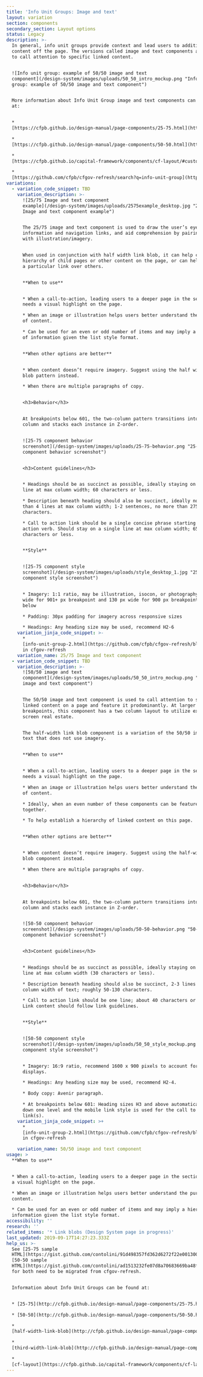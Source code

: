 ```yaml
---
title: 'Info Unit Groups: Image and text'
layout: variation
section: components
secondary_section: Layout options
status: Legacy
description: >-
  In general, info unit groups provide context and lead users to additional
  content off the page. The versions called image and text components are used
  to call attention to specific linked content.


  ![Info unit group: example of 50/50 image and text
  component](/design-system/images/uploads/50_50_intro_mockup.png "Info unit
  group: example of 50/50 image and text component")


  More information about Info Unit Group image and text components can be found
  at:


  *
  [https://cfpb.github.io/design-manual/page-components/25-75.html](https://cfpb.github.io/design-manual/page-components/25-75.html)

  *
  [https://cfpb.github.io/design-manual/page-components/50-50.html](https://cfpb.github.io/design-manual/page-components/50-50.html)

  *
  [https://cfpb.github.io/capital-framework/components/cf-layout/#custom-content-layouts](https://cfpb.github.io/capital-framework/components/cf-layout/#custom-content-layouts)

  *
  [https://github.com/cfpb/cfgov-refresh/search?q=info-unit-group](https://github.com/cfpb/cfgov-refresh/search?q=info-unit-group)
variations:
  - variation_code_snippet: TBD
    variation_description: >-
      ![25/75 Image and text component
      example](/design-system/images/uploads/2575example_desktop.jpg "25/75
      Image and text component example")


      The 25/75 image and text component is used to draw the user’s eye to key
      information and navigation links, and aid comprehension by pairing content
      with illustration/imagery.


      When used in conjunction with half width link blob, it can help create a
      hierarchy of child pages or other content on the page, or can help feature
      a particular link over others.


      **When to use**


      * When a call-to-action, leading users to a deeper page in the section,
      needs a visual highlight on the page.

      * When an image or illustration helps users better understand the purpose
      of content.

      * Can be used for an even or odd number of items and may imply a hierarchy
      of information given the list style format.


      **When other options are better**


      * When content doesn’t require imagery. Suggest using the half width link
      blob pattern instead.

      * When there are multiple paragraphs of copy.


      <h3>Behavior</h3>


      At breakpoints below 601, the two-column pattern transitions into a single
      column and stacks each instance in Z-order.


      ![25-75 component behavior
      screenshot](/design-system/images/uploads/25-75-behavior.png "25-75
      component behavior screenshot")


      <h3>Content guidelines</h3>


      * Headings should be as succinct as possible, ideally staying on a single
      line at max column width; 60 characters or less.

      * Description beneath heading should also be succinct, ideally no more
      than 4 lines at max column width; 1-2 sentences, no more than 275
      characters.

      * Call to action link should be a single concise phrase starting with an
      action verb. Should stay on a single line at max column width; 65
      characters or less.


      **Style**


      ![25-75 component style
      screenshot](/design-system/images/uploads/style_desktop_1.jpg "25-75
      component style screenshot")


      * Imagery: 1:1 ratio, may be illustration, isocon, or photography. 150px
      wide for 901+ px breakpoint and 130 px wide for 900 px breakpoint and
      below

      * Padding: 30px padding for imagery across responsive sizes

      * Headings: Any heading size may be used, recommend H2-6
    variation_jinja_code_snippet: >-
      *
      [info-unit-group-2.html](https://github.com/cfpb/cfgov-refresh/blob/master/cfgov/jinja2/v1/_includes/organisms/info-unit-group-2.html)
      in cfgov-refresh
    variation_name: 25/75 Image and text component
  - variation_code_snippet: TBD
    variation_description: >-
      ![50/50 image and text
      component](/design-system/images/uploads/50_50_intro_mockup.png "50/50
      image and text component")


      The 50/50 image and text component is used to call attention to specific
      linked content on a page and feature it prodominantly. At larger
      breakpoints, this component has a two column layout to utilize extra
      screen real estate.


      The half-width link blob component is a variation of the 50/50 image and
      text that does not use imagery.


      **When to use**


      * When a call-to-action, leading users to a deeper page in the section,
      needs a visual highlight on the page.

      * When an image or illustration helps users better understand the purpose
      of content.

      * Ideally, when an even number of these components can be featured
      together.

      * To help establish a hierarchy of linked content on this page.


      **When other options are better**


      * When content doesn’t require imagery. Suggest using the half-width link
      blob component instead.

      * When there are multiple paragraphs of copy.


      <h3>Behavior</h3>


      At breakpoints below 601, the two-column pattern transitions into a single
      column and stacks each instance in Z-order.


      ![50-50 component behavior
      screenshot](/design-system/images/uploads/50-50-behavior.png "50-50
      component behavior screenshot")


      <h3>Content guidelines</h3>


      * Headings should be as succinct as possible, ideally staying on a single
      line at max column width (30 characters or less).

      * Description beneath heading should also be succinct, 2-3 lines at max
      column width of text; roughly 50-130 characters.

      * Call to action link should be one line; about 40 characters or less.
      Link content should follow link guidelines.


      **Style**


      ![50-50 component style
      screenshot](/design-system/images/uploads/50_50_style_mockup.png "50-50
      component style screenshot")


      * Imagery: 16:9 ratio, recommend 1600 x 900 pixels to account for retina
      displays.

      * Headings: Any heading size may be used, recommend H2-4.

      * Body copy: Avenir paragraph.

      * At breakpoints below 601: Heading sizes H3 and above automatically drop
      down one level and the mobile link style is used for the call to action
      link(s).
    variation_jinja_code_snippet: >+
      *
      [info-unit-group-2.html](https://github.com/cfpb/cfgov-refresh/blob/master/cfgov/jinja2/v1/_includes/organisms/info-unit-group-2.html)
      in cfgov-refresh

    variation_name: 50/50 image and text component
usage: >
  **When to use**


  * When a call-to-action, leading users to a deeper page in the section, needs
  a visual highlight on the page.

  * When an image or illustration helps users better understand the purpose of
  content.

  * Can be used for an even or odd number of items and may imply a hierarchy of
  information given the list style format.
accessibility: ''
research: ''
related_items: '* Link blobs (Design System page in progress)'
last_updated: 2019-09-17T14:27:23.333Z
help_us: >-
  See [25-75 sample
  HTML](https://gist.github.com/contolini/91d498357fd362d6272f22e001300cae) and
  [50-50 sample
  HTML](https://gist.github.com/contolini/ad1513232fe07d8a70683669ba48f9d2), CSS
  for both need to be migrated from cfgov-refresh.


  Information about Info Unit Groups can be found at:


  * [25-75](http://cfpb.github.io/design-manual/page-components/25-75.html)

  * [50-50](http://cfpb.github.io/design-manual/page-components/50-50.html)

  *
  [half-width-link-blob](http://cfpb.github.io/design-manual/page-components/half-width-link-blob.html)

  *
  [third-width-link-blob](http://cfpb.github.io/design-manual/page-components/third-width-link-blob.html)

  *
  [cf-layout](https://cfpb.github.io/capital-framework/components/cf-layout/#custom-content-layouts)
---
```

